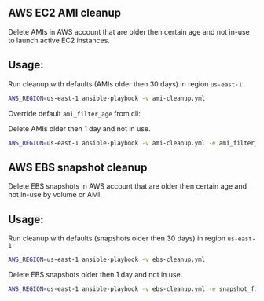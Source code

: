 ## AWS EC2 AMI cleanup

Delete AMIs in AWS account that are older then certain age and not in-use to launch active EC2 instances.

## Usage:

Run cleanup with defaults (AMIs older then 30 days) in region `us-east-1`

```sh
AWS_REGION=us-east-1 ansible-playbook -v ami-cleanup.yml
```

Override default `ami_filter_age` from cli:

Delete AMIs older then 1 day and not in use.

```sh
AWS_REGION=us-east-1 ansible-playbook -v ami-cleanup.yml -e ami_filter_age="'1 day'"
```


## AWS EBS snapshot cleanup

Delete EBS snapshots in AWS account that are older then certain age and not in-use by volume or AMI.


## Usage:

Run cleanup with defaults (snapshots older then 30 days) in region `us-east-1`

```sh
AWS_REGION=us-east-1 ansible-playbook -v ebs-cleanup.yml
```

Delete EBS snapshots older then 1 day and not in use.

```sh
AWS_REGION=us-east-1 ansible-playbook -v ebs-cleanup.yml -e snapshot_filter_age="'1 day'"
```
